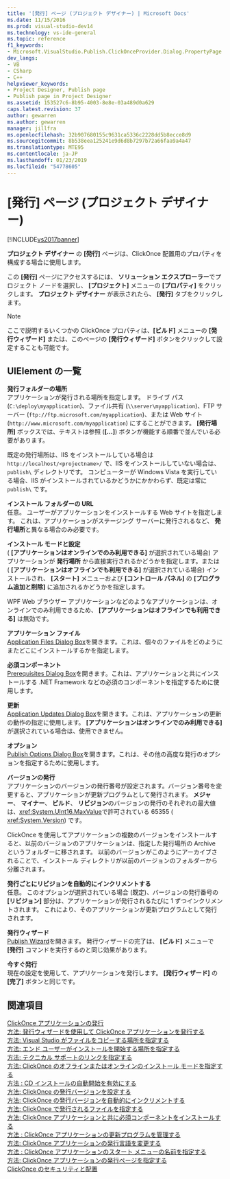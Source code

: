 ```yaml
---
title: '[発行] ページ (プロジェクト デザイナー) | Microsoft Docs'
ms.date: 11/15/2016
ms.prod: visual-studio-dev14
ms.technology: vs-ide-general
ms.topic: reference
f1_keywords:
- Microsoft.VisualStudio.Publish.ClickOnceProvider.Dialog.PropertyPage
dev_langs:
- VB
- CSharp
- C++
helpviewer_keywords:
- Project Designer, Publish page
- Publish page in Project Designer
ms.assetid: 153527c6-8b95-4003-8e8e-03a489d0a629
caps.latest.revision: 37
author: gewarren
ms.author: gewarren
manager: jillfra
ms.openlocfilehash: 32b907680155c9631ca5336c2228dd5b8ecce8d9
ms.sourcegitcommit: 8b538eea125241e9d6d8b7297b72a66faa9a4a47
ms.translationtype: MTE95
ms.contentlocale: ja-JP
ms.lasthandoff: 01/23/2019
ms.locfileid: "54778605"
---
```

# <a name="publish-page-project-designer"></a>[発行] ページ (プロジェクト デザイナー)
[!INCLUDE[vs2017banner](../../includes/vs2017banner.md)]

  
**プロジェクト デザイナー** の **[発行]** ページは、ClickOnce 配置用のプロパティを構成する場合に使用します。  
  
 この **[発行]** ページにアクセスするには、 **ソリューション エクスプローラー**でプロジェクト ノードを選択し、 **[プロジェクト]** メニューの **[プロパティ]** をクリックします。 **プロジェクト デザイナー** が表示されたら、 **[発行]** タブをクリックします。  
  
> [!NOTE]
>  ここで説明するいくつかの ClickOnce プロパティは、**[ビルド]** メニューの **[発行ウィザード]** または、このページの **[発行ウィザード]** ボタンをクリックして設定することも可能です。  
  
## <a name="uielement-list"></a>UIElement の一覧  
 **発行フォルダーの場所**  
 アプリケーションが発行される場所を指定します。 ドライブ パス (`C:\deploy\myapplication`)、ファイル共有 (`\\server\myapplication`)、FTP サーバー (`ftp://ftp.microsoft.com/myapplication`)、または Web サイト (`http://www.microsoft.com/myapplication`) にすることができます。 **[発行場所]** ボックスでは、テキストは参照 (**[...]**) ボタンが機能する順番で並んでいる必要があります。  
  
 既定の発行場所は、IIS をインストールしている場合は `http://localhost/<projectname>/` で、IIS をインストールしていない場合は、 `publish\` ディレクトリです。 コンピューターが Windows Vista を実行している場合、IIS がインストールされているかどうかにかかわらず、既定は常に `publish\` です。  
  
 **インストール フォルダーの URL**  
 任意。 ユーザーがアプリケーションをインストールする Web サイトを指定します。 これは、アプリケーションがステージング サーバーに発行されるなど、 **発行場所**と異なる場合のみ必要です。  
  
 **インストール モードと設定**  
 ( **[アプリケーションはオンラインでのみ利用できる]** が選択されている場合) アプリケーションが **発行場所** から直接実行されるかどうかを指定します。または ( **[アプリケーションはオフラインでも利用できる]** が選択されている場合) インストールされ、 **[スタート]** メニューおよび **[コントロール パネル]** の **[プログラム追加と削除]** に追加されるかどうかを指定します。  
  
 WPF Web ブラウザー アプリケーションなどのようなアプリケーションは、オンラインでのみ利用できるため、 **[アプリケーションはオフラインでも利用できる]** は無効です。  
  
 **アプリケーション ファイル**  
 [Application Files Dialog Box](http://msdn.microsoft.com/b06dff3a-b87a-4caf-996b-7a4acf8137a8)を開きます。これは、個々のファイルをどのようにまたどこにインストールするかを指定します。  
  
 **必須コンポーネント**  
 [Prerequisites Dialog Box](../../ide/reference/prerequisites-dialog-box.md)を開きます。これは、アプリケーションと共にインストールする .NET Framework などの必須のコンポーネントを指定するために使用します。  
  
 **更新**  
 [Application Updates Dialog Box](http://msdn.microsoft.com/8eca8743-8e68-4d04-bfd5-4dc0a9b2934f)を開きます。これは、アプリケーションの更新の動作の指定に使用します。 **[アプリケーションはオンラインでのみ利用できる]** が選択されている場合は、使用できません。  
  
 **オプション**  
 [Publish Options Dialog Box](http://msdn.microsoft.com/fd9baa1b-7311-4f9e-8ffb-ae50cf110592)を開きます。これは、その他の高度な発行のオプションを指定するために使用します。  
  
 **バージョンの発行**  
 アプリケーションのバージョンの発行番号が設定されます。バージョン番号を変更すると、アプリケーションが更新プログラムとして発行されます。 **メジャー**、 **マイナー**、 **ビルド**、 **リビジョン**のバージョンの発行のそれぞれの最大値は、<xref:System.UInt16.MaxValue>で許可されている 65355 ( <xref:System.Version>) です。  
  
 ClickOnce を使用してアプリケーションの複数のバージョンをインストールすると、以前のバージョンのアプリケーションは、指定した発行場所の Archive というフォルダーに移されます。 以前のバージョンがこのようにアーカイブされることで、インストール ディレクトリが以前のバージョンのフォルダーから分離されます。  
  
 **発行ごとにリビジョンを自動的にインクリメントする**  
 任意。 このオプションが選択されている場合 (既定)、バージョンの発行番号の **[リビジョン]** 部分は、アプリケーションが発行されるたびに 1 ずつインクリメントされます。 これにより、そのアプリケーションが更新プログラムとして発行されます。  
  
 **発行ウィザード**  
 [Publish Wizard](http://msdn.microsoft.com/fc6abebd-13d6-48e4-a567-fbc52dad0872)を開きます。 発行ウィザードの完了は、 **[ビルド]** メニューで **[発行]** コマンドを実行するのと同じ効果があります。  
  
 **今すぐ発行**  
 現在の設定を使用して、アプリケーションを発行します。 **[発行ウィザード]** の **[完了]** ボタンと同じです。  
  
## <a name="see-also"></a>関連項目
 [ClickOnce アプリケーションの発行](../../deployment/publishing-clickonce-applications.md)   
 [方法: 発行ウィザードを使用して ClickOnce アプリケーションを発行する](../../deployment/how-to-publish-a-clickonce-application-using-the-publish-wizard.md)   
 [方法: Visual Studio がファイルをコピーする場所を指定する](../../deployment/how-to-specify-where-visual-studio-copies-the-files.md)   
 [方法: エンド ユーザーがインストールを開始する場所を指定する](../../deployment/how-to-specify-the-location-where-end-users-will-install-from.md)   
 [方法: テクニカル サポートのリンクを指定する](../../deployment/how-to-specify-a-link-for-technical-support.md)   
 [方法: ClickOnce のオフラインまたはオンラインのインストール モードを指定する](../../deployment/how-to-specify-the-clickonce-offline-or-online-install-mode.md)   
 [方法 : CD インストールの自動開始を有効にする](../../deployment/how-to-enable-autostart-for-cd-installations.md)   
 [方法: ClickOnce の発行バージョンを設定する](../../deployment/how-to-set-the-clickonce-publish-version.md)   
 [方法: ClickOnce の発行バージョンを自動的にインクリメントする](../../deployment/how-to-automatically-increment-the-clickonce-publish-version.md)   
 [方法: ClickOnce で発行されるファイルを指定する](../../deployment/how-to-specify-which-files-are-published-by-clickonce.md)   
 [方法: ClickOnce アプリケーションと共に必須コンポーネントをインストールする](../../deployment/how-to-install-prerequisites-with-a-clickonce-application.md)   
 [方法 : ClickOnce アプリケーションの更新プログラムを管理する](../../deployment/how-to-manage-updates-for-a-clickonce-application.md)   
 [方法: ClickOnce アプリケーションの発行言語を変更する](../../deployment/how-to-change-the-publish-language-for-a-clickonce-application.md)   
 [方法 : ClickOnce アプリケーションのスタート メニューの名前を指定する](../../deployment/how-to-specify-a-start-menu-name-for-a-clickonce-application.md)   
 [方法: ClickOnce アプリケーションの発行ページを指定する](../../deployment/how-to-specify-a-publish-page-for-a-clickonce-application.md)   
 [ClickOnce のセキュリティと配置](../../deployment/clickonce-security-and-deployment.md)
